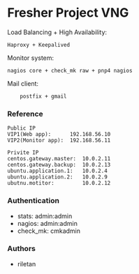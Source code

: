 # Fresher Project VNG

Load Balancing + High Availability:
```
Haproxy + Keepalived
```
Monitor system:
```
nagios core + check_mk raw + pnp4 nagios 
```
Mail client:
```
    postfix + gmail
```
### Reference
```
Public IP
VIP1(Web app):      192.168.56.10
VIP2(Monitor app):  192.168.56.11
```
```
Privite IP
centos.gateway.master:  10.0.2.11
centos.gateway.backup:  10.0.2.13
ubuntu.application.1:   10.0.2.4
ubuntu.application.2:   10.0.2.9
ubutnu.motitor:         10.0.2.12
```
###  Authentication


* stats:      admin:admin
* nagios:     admin:admin
* check_mk:   cmkadmin
### Authors
* riletan
